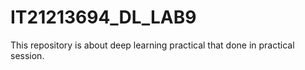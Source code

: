 # IT21213694_DL_LAB9
This repository is about deep learning practical that done in practical session. 

